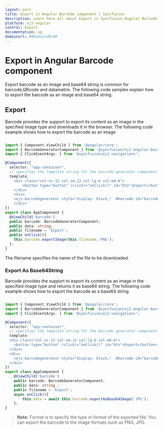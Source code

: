 ```yaml
---
layout: post
title: Export in Angular Barcode component | Syncfusion
description: Learn here all about Export in Syncfusion Angular Barcode component of Syncfusion Essential JS 2 and more.
platform: ej2-angular
control: Export 
documentation: ug
domainurl: ##DomainURL##
---
```


# Export in Angular Barcode component

Export barcode as an image and base64 string is common for barcode,QRcode and datamatrix. The following code samples explain how to export the barcode as an image and base64 string.

## Export

Barcode provides the support to export its content as an image in the specified image type and downloads it in the browser.
The following code example shows how to export the barcode as an image

```typescript

import { Component,ViewChild } from '@angular/core';
import { BarcodeGeneratorComponent } from '@syncfusion/ej2-angular-barcode-generator';
import { ClickEventArgs, } from '@syncfusion/ej2-navigations';

@Component({
  selector: "app-container",
  // specifies the template string for the barcode generator component
  template: `
    <div class="col-xs-12 col-sm-12 col-lg-6 col-md-6">
        <button type="button" (click)="onClick()" id="btn">Export</button>
    </div>
    <div>
    <ejs-barcodegenerator style="display: block;"  #barcode id="barcode" width="200px" height="150px" mode="SVG" type="Codabar" value="123456789">
    </div>`
})
export class AppComponent {
  @ViewChild('barcode')
  public barcode: BarcodeGeneratorComponent;
  public data: string;
  public filename = 'Export';
  public onClick(){
    this.barcode.exportImage(this.filename,'PNG');
  };
}

```

The filename specifies the name of the file to be downloaded.

### Export As Base64String

Barcode provides the support to export its content as an image in the specified image type and returns it as base64 string.
The following code example shows how to export the barcode as a base64 string

```typescript

import { Component,ViewChild } from '@angular/core';
import { BarcodeGeneratorComponent } from '@syncfusion/ej2-angular-barcode-generator';
import { ClickEventArgs, } from '@syncfusion/ej2-navigations';

@Component({
  selector: "app-container",
  // specifies the template string for the barcode generator component
  template: `
  <div class="col-xs-12 col-sm-12 col-lg-6 col-md-6">
    <button type="button" (click)="onClick()" id="btn">Export</button>
  </div>
  <div>
    <ejs-barcodegenerator style="display: block;"  #barcode id="barcode" width="200px" height="150px" mode="SVG" type="Codabar" value="123456789">
  </div>`
})
export class AppComponent {
    @ViewChild('barcode')
    public barcode: BarcodeGeneratorComponent;
    public data: string ;
    public filename = 'Export';
    async onClick(){
        this.data = await this.barcode.exportAsBase64Image('JPG');
    };
}

```

>**Note:**
>Format is to specify the type or format of the exported file. You can export the barcode to the image formats such as PNG, JPG.